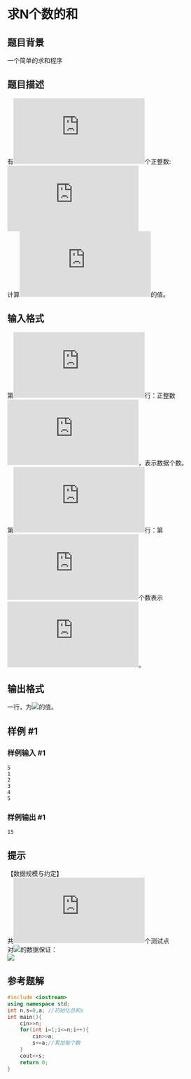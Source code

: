 # 求N个数的和

## 题目背景

一个简单的求和程序

## 题目描述

有![](http://latex.codecogs.com/gif.latex?N)个正整数:![](http://latex.codecogs.com/gif.latex?a_1,a_2,a_3,...,a_N)  
计算![](http://latex.codecogs.com/gif.latex?a_1+a_2+...+a_N)的值。

## 输入格式

第![](http://latex.codecogs.com/gif.latex?1)行：正整数![](http://latex.codecogs.com/gif.latex?N)，表示数据个数。  
第![](http://latex.codecogs.com/gif.latex?2~N+1)行：第![](http://latex.codecogs.com/gif.latex?i)个数表示![](http://latex.codecogs.com/gif.latex?a_i)。

## 输出格式

一行，为![](http://latex.codecogs.com/gif.latex?a_1+a_2+\ldots+a_N)的值。

## 样例 #1

### 样例输入 #1

```
5
1
2
3
4
5
```

### 样例输出 #1

```
15
```

## 提示

【数据规模与约定】  
共![](http://latex.codecogs.com/gif.latex?5)个测试点  
对![](http://latex.codecogs.com/gif.latex?100\%)的数据保证：  
![](http://latex.codecogs.com/gif.latex?2<=N<=100,0<a_i<10^5)
## 参考题解
```cpp
#include <iostream>
using namespace std;
int n,s=0,a; //初始化总和s
int main(){
    cin>>n;
    for(int i=1;i<=n;i++){
        cin>>a;
        s+=a;//累加每个数
    }
    cout<<s;
    return 0;
} 
```
